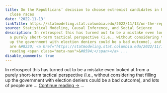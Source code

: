 ```yaml
---
title: On the Republicans’ decision to choose extremist candidates in high-profile
  close races
date: '2022-11-13'
linkTitle: https://statmodeling.stat.columbia.edu/2022/11/13/on-the-republicans-decision-to-run-extremist-candidates-in-high-profile-close-races/
source: Statistical Modeling, Causal Inference, and Social Science
description: In retrospect this has turned out to be a mistake even looked at from
  a purely short-term tactical perspective (i.e., without considering that filling
  up the government with election deniers could be a bad outcome), and lots of people
  are &#8230; <a href="https://statmodeling.stat.columbia.edu/2022/11/13/on-the-republicans-decision-to-run-extremist-candidates-in-high-profile-close-races/">Continue
  reading <span class="meta-nav">&#8594;</span></a> ...
disable_comments: true
---
```

In retrospect this has turned out to be a mistake even looked at from a purely short-term tactical perspective (i.e., without considering that filling up the government with election deniers could be a bad outcome), and lots of people are &#8230; <a href="https://statmodeling.stat.columbia.edu/2022/11/13/on-the-republicans-decision-to-run-extremist-candidates-in-high-profile-close-races/">Continue reading <span class="meta-nav">&#8594;</span></a> ...